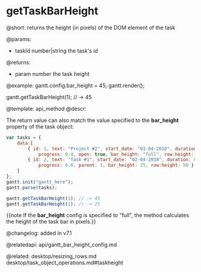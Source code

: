 getTaskBarHeight
=============


@short: returns the height (in pixels) of the DOM element of the task


@params:
- taskId	number|string	the task's id

@returns:
- param		number		the task height


@example:
gantt.config.bar_height = 45;
gantt.render();

gantt.getTaskBarHeight(1); // -> 45

@template:	api_method
@descr:

The return value can also match the value specified to the **bar_height** property of the task object:

~~~js
var tasks = {
  	data:[
     	{ id: 1, text: "Project #2", start_date: "01-04-2018", duration: 18, 
		 	progress: 0.4, open: true, bar_height: "full", row:height: 50 }, 
		{ id: 2, text: "Task #1", start_date: "02-04-2018", duration: 8, 
			progress: 0.6, parent: 1, bar_height: 25, row:height: 50 },
   	]
};
gantt.init("gantt_here");
gantt.parse(tasks);

gantt.getTaskBarHeight(1); // -> 45
gantt.getTaskBarHeight(2); // -> 25
~~~

{{note 
If the **bar_height** config is specified to "full", the method calculates the height of the task bar in pixels.}}


@changelog: added in v7.1

@relatedapi: api/gantt_bar_height_config.md

@related: 
desktop/resizing_rows.md
desktop/task_object_operations.md#taskheight